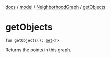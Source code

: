 [docs](../../index.md) / [model](../index.md) / [NeighborhoodGraph](index.md) / [getObjects](./get-objects.md)

# getObjects

`fun getObjects(): `[`Set`](https://kotlinlang.org/api/latest/jvm/stdlib/kotlin.collections/-set/index.html)`<T>`

Returns the points in this graph.

